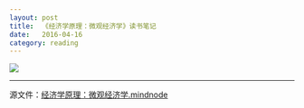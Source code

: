 ```yaml
---
layout: post
title:  《经济学原理：微观经济学》读书笔记
date:   2016-04-16
category: reading
---
```


<img src="/images/2016-04-16/经济学原理：微观经济学.png"/>

---
源文件：[经济学原理：微观经济学.mindnode](https://github.com/boxcounter/boxcounter.github.io/raw/master/attachments/2016-04-16/%e7%bb%8f%e6%b5%8e%e5%ad%a6%e5%8e%9f%e7%90%86%ef%bc%9a%e5%be%ae%e8%a7%82%e7%bb%8f%e6%b5%8e%e5%ad%a6.mindnode.zip)
